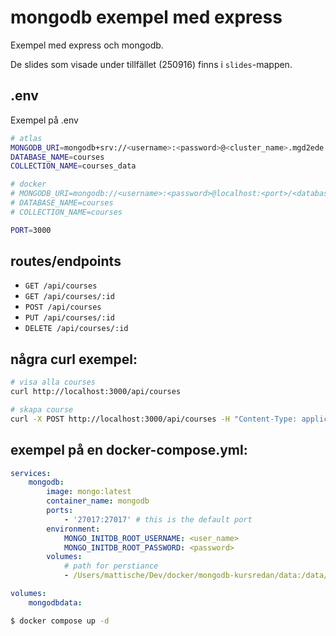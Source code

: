 # mongodb exempel med express

Exempel med express och mongodb.

De slides som visade under tillfället (250916) finns i ```slides```-mappen.

## .env

Exempel på .env

```bash
# atlas
MONGODB_URI=mongodb+srv://<username>:<password>@<cluster_name>.mgd2ede.mongodb.net/<collection_name>?retryWrites=true&w=majority&appName=<Cluster_name>
DATABASE_NAME=courses
COLLECTION_NAME=courses_data

# docker
# MONGODB_URI=mongodb://<username>:<password>@localhost:<port>/<database_name>?authSource=admin
# DATABASE_NAME=courses
# COLLECTION_NAME=courses

PORT=3000
```

## routes/endpoints

- `GET /api/courses`
- `GET /api/courses/:id`
- `POST /api/courses`
- `PUT /api/courses/:id`
- `DELETE /api/courses/:id`

## några curl exempel: 

```bash
# visa alla courses
curl http://localhost:3000/api/courses

# skapa course
curl -X POST http://localhost:3000/api/courses -H "Content-Type: application/json" -d '{"courseCode":"TEST001","courseName":"Test Course","points":5}'
```

## exempel på en docker-compose.yml:
```yml
services:
    mongodb:
        image: mongo:latest
        container_name: mongodb
        ports:
            - '27017:27017' # this is the default port
        environment:
            MONGO_INITDB_ROOT_USERNAME: <user_name>
            MONGO_INITDB_ROOT_PASSWORD: <password>
        volumes:
            # path for perstiance
            - /Users/mattische/Dev/docker/mongodb-kursredan/data:/data/db

volumes:
    mongodbdata:
```

```bash
$ docker compose up -d
```  
